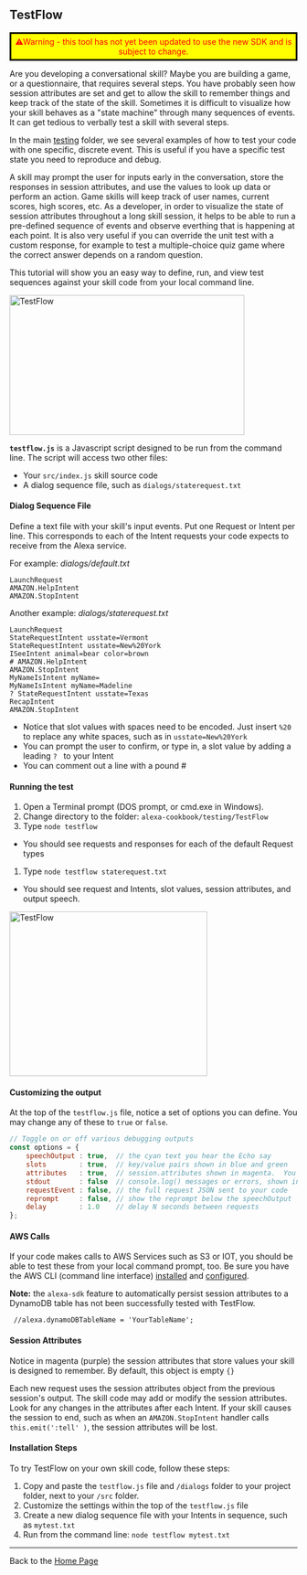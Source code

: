 ## TestFlow <a id="title"></a>

<div style="border-style: solid; border-color: black; text-align: center; background-color: yellow; padding: 5px; color: red">&#9888;Warning - this tool has not yet been updated to use the new SDK and is subject to change.</div>

Are you developing a conversational skill?  Maybe you are building a game, or a questionnaire, that requires several steps.
You have probably seen how session attributes are set and get to allow the skill to remember things and keep track of the state of the skill.
Sometimes it is difficult to visualize how your skill behaves as a "state machine" through many sequences of events.
It can get tedious to verbally test a skill with several steps.

In the main [testing](../) folder, we see several examples of how to test your code with one specific, discrete event.
This is useful if you have a specific test state you need to reproduce and debug.

A skill may prompt the user for inputs early in the conversation, store the responses in session attributes, and use the values to look up data or perform an action.
Game skills will keep track of user names, current scores, high scores, etc.
As a developer, in order to visualize the state of session attributes throughout a long skill session, it helps to be able to run a pre-defined sequence of events and observe everthing that is happening at each point.
It is also very useful if you can override the unit test with a custom response, for example to test a multiple-choice quiz game where the correct answer depends on a random question.

This tutorial will show you an easy way to define, run, and view test sequences against your skill code from your local command line.

<img src="https://m.media-amazon.com/images/G/01/cookbook/testflow_default._TTH_.png" alt="TestFlow" width="411" height="245">

**```testflow.js```** is a Javascript script designed to be run from the command line.  The script will access two other files:
 * Your ```src/index.js``` skill source code
 * A dialog sequence file, such as  ```dialogs/staterequest.txt```


#### Dialog Sequence File
Define a text file with your skill's input events.
Put one Request or Intent per line.  This corresponds to each of the Intent requests your code expects to receive from the Alexa service.

For example: *dialogs/default.txt*

```
LaunchRequest
AMAZON.HelpIntent
AMAZON.StopIntent
```

Another example: *dialogs/staterequest.txt*

```
LaunchRequest
StateRequestIntent usstate=Vermont
StateRequestIntent usstate=New%20York
ISeeIntent animal=bear color=brown
# AMAZON.HelpIntent
AMAZON.StopIntent
MyNameIsIntent myName=
MyNameIsIntent myName=Madeline
? StateRequestIntent usstate=Texas
RecapIntent
AMAZON.StopIntent
```

 * Notice that slot values with spaces need to be encoded.  Just insert ```%20``` to replace any white spaces, such as in ```usstate=New%20York```
 * You can prompt the user to confirm, or type in, a slot value by adding a leading ```? ``` to your Intent
 * You can comment out a line with a pound #

#### Running the test

1. Open a Terminal prompt (DOS prompt, or cmd.exe in Windows).
1. Change directory to the folder: ```alexa-cookbook/testing/TestFlow```
1. Type ```node testflow```
  + You should see requests and responses for each of the default Request types
1. Type ```node testflow staterequest.txt```
  + You should see request and Intents, slot values, session attributes, and output speech.


<img src="https://m.media-amazon.com/images/G/01/cookbook/testflow1._TTH_.png" alt="TestFlow" width="346" height="288">


#### Customizing the output
At the top of the ```testflow.js``` file, notice a set of options you can define.
You may change any of these to ```true``` or ```false```.

```javascript
// Toggle on or off various debugging outputs
const options = {
    speechOutput : true,  // the cyan text you hear the Echo say
    slots        : true,  // key/value pairs shown in blue and green
    attributes   : true,  // session.attributes shown in magenta.  You can also name one particular attribute to watch instead of the boolean
    stdout       : false  // console.log() messages or errors, shown in white
    requestEvent : false, // the full request JSON sent to your code
    reprompt     : false, // show the reprompt below the speechOutput
    delay        : 1.0    // delay N seconds between requests
};
```
#### AWS Calls
If your code makes calls to AWS Services such as S3 or IOT, you should be able to test these from your local command prompt, too.
Be sure you have the AWS CLI (command line interface) [installed](http://docs.aws.amazon.com/cli/latest/userguide/installing.html) and [configured](https://developer.amazon.com/blogs/post/Tx1UE9W1NQ0GYII/publishing-your-skill-code-to-lambda-via-the-command-line-interface).

**Note:** the ```alexa-sdk``` feature to automatically persist session attributes to a DynamoDB table has not been successfully tested with TestFlow.

``` //alexa.dynamoDBTableName = 'YourTableName';```

#### Session Attributes
Notice in magenta (purple) the session attributes that store values your skill is designed to remember.
By default, this object is empty ```{}```

Each new request uses the session attributes object from the previous session's output.
The skill code may add or modify the session attributes.  Look for any changes in the attributes after each Intent.
If your skill causes the session to end, such as when an ```AMAZON.StopIntent``` handler calls ```this.emit(':tell' )```, the session attributes will be lost.


#### Installation Steps
To try TestFlow on your own skill code, follow these steps:

1. Copy and paste the ```testflow.js``` file and ```/dialogs``` folder to your project folder, next to your ```/src``` folder.
1. Customize the settings within the top of the ```testflow.js``` file
1. Create a new dialog sequence file with your Intents in sequence, such as ```mytest.txt```
1. Run from the command line: ```node testflow mytest.txt```

<hr />

Back to the [Home Page](../../README.md#title)

